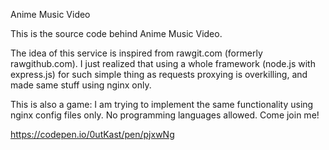 Anime Music Video

This is the source code behind Anime Music Video.

The idea of this service is inspired from rawgit.com (formerly rawgithub.com). I just realized that using a whole framework (node.js with express.js) for such simple thing as requests proxying is overkilling, and made same stuff using nginx only.

This is also a game: I am trying to implement the same functionality using nginx config files only. No programming languages allowed. Come join me!

https://codepen.io/0utKast/pen/pjxwNg
